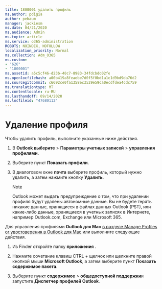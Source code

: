 ```yaml
---
title: 1800001 удалить профиль
ms.author: pdigia
author: pebaum
manager: jackiesm
ms.date: 04/21/2020
ms.audience: Admin
ms.topic: article
ms.service: o365-administration
ROBOTS: NOINDEX, NOFOLLOW
localization_priority: Normal
ms.collection: Adm_O365
ms.custom:
- "626"
- "1800001"
ms.assetid: a5c5cf46-d23b-40c7-8983-34fdcbdc02fe
ms.openlocfilehash: a00b419a8feaebe7d0f5f0bd1a1e1d9bd9da76d2
ms.sourcegitcommit: c6692ce0fa1358ec3529e59ca0ecdfdea4cdc759
ms.translationtype: MT
ms.contentlocale: ru-RU
ms.lasthandoff: 09/14/2020
ms.locfileid: "47680112"
---
```

# <a name="delete-a-profile"></a>Удаление профиля

Чтобы удалить профиль, выполните указанные ниже действия.
  
1. В **Outlook выберите** \> **Параметры учетных записей** \> **управления профилями**.

2. Выберите пункт **Показать профили**.

3. В диалоговом окне **почта** выберите профиль, который нужно удалить, а затем нажмите кнопку **Удалить**.

    > [!NOTE]
    > Outlook может выдать предупреждение о том, что при удалении профиля будут удалены автономные данные. Вы не будете терять никакие данные, хранящиеся в файлах данных Outlook (PST), или какие-либо данные, хранящиеся в учетных записях в Интернете, например Outlook.com, Exchange или Microsoft 365.
  
Для управления профилями **Outlook для Mac** [в разделе Manage Profiles or удостоверения в Outlook для Mac](https://support.office.com/article/fed2a955-74df-4a24-bef6-78a426958c4c.aspx) или выполните следующие действия.
  
1. Из Finder откройте папку **приложения** .

2. Нажмите сочетание клавиш CTRL + щелчок или щелкните правой кнопкой мыши **Microsoft Outlook**, а затем выберите пункт **Показать содержимое пакета**.

3. Выберите пункт **содержимое** \> **общедоступной поддержки**и запустите **Диспетчер профилей Outlook**.
